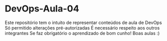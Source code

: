 # DevOps-Aula-04
Este repositório tem o intuito de representar conteúdos de aula de DevOps
Só permitido alterações pré-autorizadas
É necessário respeito aos outros integrantes
Se faz obrigatório o aprendizado de bom cunho!
Boas aulas :)
